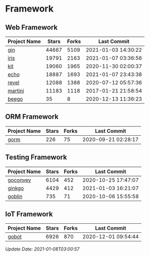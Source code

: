 # Framework

## Web Framework
| Project Name | Stars | Forks | Last Commit |
| ------------ | ----- | ----- | ----------- |
| [gin](https://github.com/gin-gonic/gin) | 44667 | 5109 | 2021-01-03 14:30:22 |
| [iris](https://github.com/kataras/iris) | 19791 | 2163 | 2021-01-07 03:36:56 |
| [kit](https://github.com/go-kit/kit) | 19060 | 1965 | 2020-11-30 02:00:37 |
| [echo](https://github.com/labstack/echo) | 18887 | 1693 | 2021-01-07 23:43:38 |
| [revel](https://github.com/revel/revel) | 12088 | 1388 | 2020-07-12 05:57:36 |
| [martini](https://github.com/go-martini/martini) | 11183 | 1118 | 2017-01-21 21:58:54 |
| [beego](https://github.com/astaxie/beego) | 35 | 8 | 2020-12-13 11:36:23 |

## ORM Framework
| Project Name | Stars | Forks | Last Commit |
| ------------ | ----- | ----- | ----------- |
| [gorm](https://github.com/jinzhu/gorm) | 226 | 75 | 2020-09-21 02:28:17 |

## Testing Framework
| Project Name | Stars | Forks | Last Commit |
| ------------ | ----- | ----- | ----------- |
| [goconvey](https://github.com/smartystreets/goconvey) | 6104 | 452 | 2020-10-25 17:47:07 |
| [ginkgo](https://github.com/onsi/ginkgo) | 4429 | 412 | 2021-01-03 16:21:07 |
| [goblin](https://github.com/franela/goblin) | 735 | 71 | 2020-10-06 15:55:58 |

## IoT Framework
| Project Name | Stars | Forks | Last Commit |
| ------------ | ----- | ----- | ----------- |
| [gobot](https://github.com/hybridgroup/gobot) | 6926 | 870 | 2020-12-01 09:54:44 |

*Update Date: 2021-01-08T03:00:57*